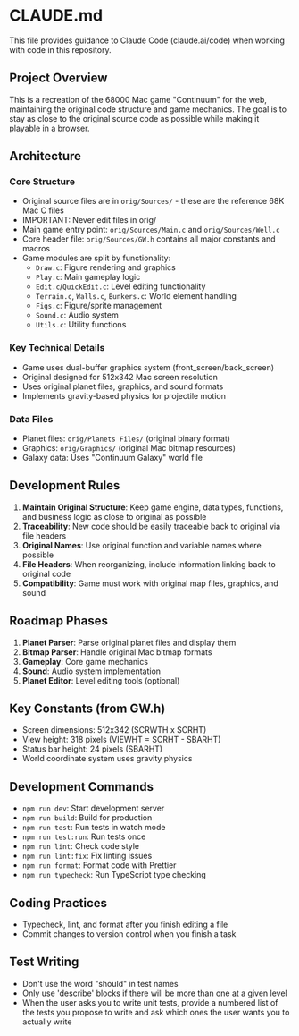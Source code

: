# CLAUDE.md

This file provides guidance to Claude Code (claude.ai/code) when working with code in this repository.

## Project Overview

This is a recreation of the 68000 Mac game "Continuum" for the web, maintaining the original code structure and game mechanics. The goal is to stay as close to the original source code as possible while making it playable in a browser.

## Architecture

### Core Structure

- Original source files are in `orig/Sources/` - these are the reference 68K Mac C files
- IMPORTANT: Never edit files in orig/
- Main game entry point: `orig/Sources/Main.c` and `orig/Sources/Well.c`
- Core header file: `orig/Sources/GW.h` contains all major constants and macros
- Game modules are split by functionality:
  - `Draw.c`: Figure rendering and graphics
  - `Play.c`: Main gameplay logic
  - `Edit.c`/`QuickEdit.c`: Level editing functionality
  - `Terrain.c`, `Walls.c`, `Bunkers.c`: World element handling
  - `Figs.c`: Figure/sprite management
  - `Sound.c`: Audio system
  - `Utils.c`: Utility functions

### Key Technical Details

- Game uses dual-buffer graphics system (front_screen/back_screen)
- Original designed for 512x342 Mac screen resolution
- Uses original planet files, graphics, and sound formats
- Implements gravity-based physics for projectile motion

### Data Files

- Planet files: `orig/Planets Files/` (original binary format)
- Graphics: `orig/Graphics/` (original Mac bitmap resources)
- Galaxy data: Uses "Continuum Galaxy" world file

## Development Rules

1. **Maintain Original Structure**: Keep game engine, data types, functions, and business logic as close to original as possible
2. **Traceability**: New code should be easily traceable back to original via file headers
3. **Original Names**: Use original function and variable names where possible
4. **File Headers**: When reorganizing, include information linking back to original code
5. **Compatibility**: Game must work with original map files, graphics, and sound

## Roadmap Phases

1. **Planet Parser**: Parse original planet files and display them
2. **Bitmap Parser**: Handle original Mac bitmap formats
3. **Gameplay**: Core game mechanics
4. **Sound**: Audio system implementation
5. **Planet Editor**: Level editing tools (optional)

## Key Constants (from GW.h)

- Screen dimensions: 512x342 (SCRWTH x SCRHT)
- View height: 318 pixels (VIEWHT = SCRHT - SBARHT)
- Status bar height: 24 pixels (SBARHT)
- World coordinate system uses gravity physics

## Development Commands

- `npm run dev`: Start development server
- `npm run build`: Build for production
- `npm run test`: Run tests in watch mode
- `npm run test:run`: Run tests once
- `npm run lint`: Check code style
- `npm run lint:fix`: Fix linting issues
- `npm run format`: Format code with Prettier
- `npm run typecheck`: Run TypeScript type checking

## Coding Practices

- Typecheck, lint, and format after you finish editing a file
- Commit changes to version control when you finish a task

## Test Writing

- Don't use the word "should" in test names
- Only use 'describe' blocks if there will be more than one at a given level
- When the user asks you to write unit tests, provide a numbered list of the tests you propose to write and ask which ones the user wants you to actually write

